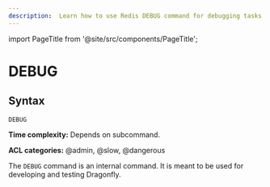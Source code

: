 ```yaml
---
description:  Learn how to use Redis DEBUG command for debugging tasks.
---
```


import PageTitle from '@site/src/components/PageTitle';

# DEBUG

<PageTitle title="Redis DEBUG Command (Documentation) | Dragonfly" />

## Syntax

    DEBUG 

**Time complexity:** Depends on subcommand.

**ACL categories:** @admin, @slow, @dangerous

The `DEBUG` command is an internal command.
It is meant to be used for developing and testing Dragonfly.

